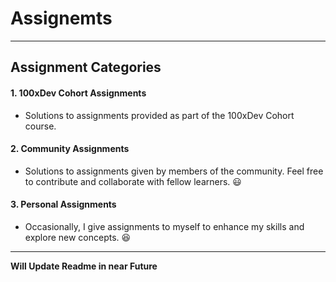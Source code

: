 # Assignemts

---

## Assignment Categories

#### 1. 100xDev Cohort Assignments

- Solutions to assignments provided as part of the 100xDev Cohort course.

#### 2. Community Assignments

- Solutions to assignments given by members of the community. Feel free to contribute and collaborate with fellow learners. 😃

#### 3. Personal Assignments

- Occasionally, I give assignments to myself to enhance my skills and explore new concepts. 😆

---

**Will Update Readme in near Future**
